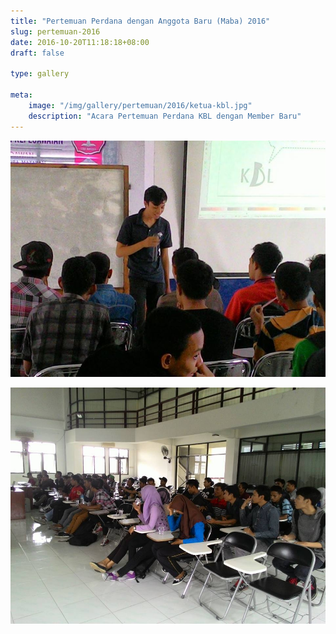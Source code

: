 ```yaml
---
title: "Pertemuan Perdana dengan Anggota Baru (Maba) 2016"
slug: pertemuan-2016
date: 2016-10-20T11:18:18+08:00
draft: false

type: gallery

meta:
    image: "/img/gallery/pertemuan/2016/ketua-kbl.jpg"
    description: "Acara Pertemuan Perdana KBL dengan Member Baru"
---
```


<!-- Tambahkan Gallery Foto di sini 

Contoh kode:

![Workshop KBL](/img/gallery/workshop-kbl.jpg)

![Seminar KBL](http://stmikbumigora.ac.id/img/gallery/workshop-kbl.jpg)

Contoh yang lain bisa diliha di gallery yang sudah terbit

-->

![Ketua KBL](/img/gallery/pertemuan/2016/ketua-kbl.jpg)

![Peserta KBL](/img/gallery/pertemuan/2016/peserta.jpg)